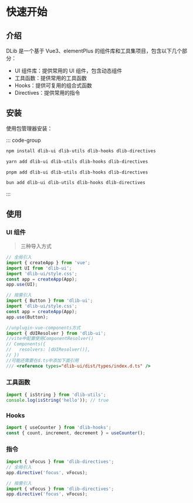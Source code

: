 # 快速开始

## 介绍

DLib 是一个基于 Vue3、elementPlus 的组件库和工具集项目，包含以下几个部分：

- UI 组件库：提供常用的 UI 组件，包含动态组件
- 工具函数：提供常用的工具函数
- Hooks：提供可复用的组合式函数
- Directives：提供常用的指令

## 安装

使用包管理器安装：

::: code-group

```bash [npm]
npm install dlib-ui dlib-utils dlib-hooks dlib-directives
```

```bash [yarn]
yarn add dlib-ui dlib-utils dlib-hooks dlib-directives
```

```bash [pnpm]
pnpm add dlib-ui dlib-utils dlib-hooks dlib-directives
```

```bash [bun]
bun add dlib-ui dlib-utils dlib-hooks dlib-directives
```

:::

## 使用

### UI 组件

> 三种导入方式

```ts
// 全局引入
import { createApp } from 'vue';
import UI from 'dlib-ui';
import 'dlib-ui/style.css';
const app = createApp(App);
app.use(UI);

// 按需引入
import { Button } from 'dlib-ui';
import 'dlib-ui/style.css';
const app = createApp(App);
app.use(Button);

//unplugin-vue-components方式
import { dUIResolver } from 'dlib-ui';
//vite中配置使用ComponentResolver()
// Components({
//   resolvers: [dUIResolver()],
// })
//可能还需要在d.ts中添加下面引用
/// <reference types="dlib-ui/dist/types/index.d.ts" />
```

### 工具函数

```ts
import { isString } from 'dlib-utils';
console.log(isString('hello')); // true
```

### Hooks

```ts
import { useCounter } from 'dlib-hooks';
const { count, increment, decrement } = useCounter();
```

### 指令

```ts
import { vFocus } from 'dlib-directives';
// 全局引入
app.directive('focus', vFocus);

// 按需引入
import { vFocus } from 'dlib-directives';
app.directive('focus', vFocus);
```

